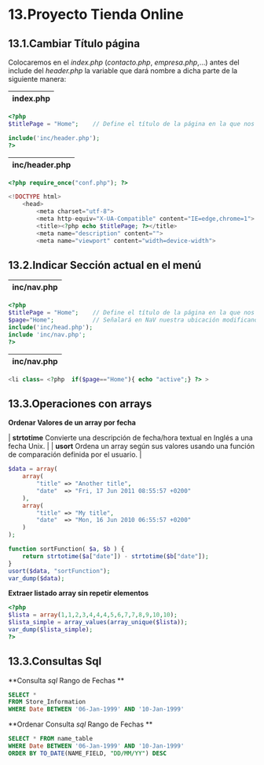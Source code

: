 13.Proyecto Tienda Online
=========================

13.1.Cambiar Título página
--------------------------
Colocaremos en el *index.php* (*contacto.php*, *empresa.php*,...) antes del include del *header.php* la variable que dará nombre a dicha parte de la siguiente manera:

| index.php |
|-----------|
```php
<?php 
$titlePage = "Home";	// Define el título de la página en la que nos encontramos

include('inc/header.php');
?>
```

| inc/header.php |
|----------------|
```php
<?php require_once("conf.php"); ?>

<!DOCTYPE html>
    <head>
        <meta charset="utf-8">
        <meta http-equiv="X-UA-Compatible" content="IE=edge,chrome=1">
        <title><?php echo $titlePage; ?></title>
        <meta name="description" content="">
        <meta name="viewport" content="width=device-width">
```
13.2.Indicar Sección actual en el menú
--------------------------------------
| inc/nav.php |
|-------------|
```php
<?php
$titlePage = "Home";	// Define el título de la página en la que nos encontramos
$page="Home";			// Señalará en NaV nuestra ubicación modificando la clase
include('inc/head.php');
include 'inc/nav.php';
?>
```
| inc/nav.php |
|-------------|
```php
<li class= <?php  if($page=="Home"){ echo "active";} ?> >
```
13.3.Operaciones con arrays
---------------------------
**Ordenar Valores de un array por fecha**

| **strtotime** Convierte una descripción de fecha/hora textual en Inglés a una fecha Unix. |
| **usort** Ordena un array según sus valores usando una función de comparación definida por el usuario. |

```php
$data = array(
    array(
        "title" => "Another title",
        "date"  => "Fri, 17 Jun 2011 08:55:57 +0200"
    ),
    array(
        "title" => "My title",
        "date"  => "Mon, 16 Jun 2010 06:55:57 +0200"
    )
);

function sortFunction( $a, $b ) {
    return strtotime($a["date"]) - strtotime($b["date"]);
}
usort($data, "sortFunction");
var_dump($data);
```

**Extraer listado array sin repetir elementos**
```php
<?php
$lista = array(1,1,2,3,4,4,4,5,6,7,7,8,9,10,10);
$lista_simple = array_values(array_unique($lista));
var_dump($lista_simple);
?>
```

13.3.Consultas Sql
------------------
**Consulta *sql* Rango de Fechas **
```sql
SELECT *
FROM Store_Information
WHERE Date BETWEEN '06-Jan-1999' AND '10-Jan-1999'
```

**Ordenar Consulta *sql* Rango de Fechas **
```sql
SELECT * FROM name_table 
WHERE Date BETWEEN '06-Jan-1999' AND '10-Jan-1999'
ORDER BY TO_DATE(NAME_FIELD, "DD/MM/YY") DESC
```
